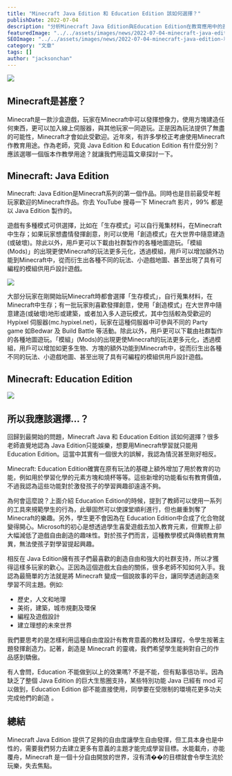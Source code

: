```yaml
---
title: "Minecraft Java Edition 和 Education Edition 該如何選擇？"
publishDate: 2022-07-04
description: "分析Minecraft Java Edition與Education Edition在教育應用中的差異，探討Java Edition的創造自由度與社群支持如何更好地激發學生學習興趣，提供教育主題設計建議。"
featuredImage: "../../assets/images/news/2022-07-04-minecraft-java-edition-和-education-edition-該如何選擇/image1.png"
SEOImage: "../../assets/images/news/2022-07-04-minecraft-java-edition-和-education-edition-該如何選擇/image1.png"
category: "文章"
tags: []
author: "jacksonchan"
---
```


![](https://staging.10botics.com/wp-content/uploads/2023/08/Minecraft-en-image.-Photo-prise-via-Internet-1.webp)

## Minecraft是甚麼？

Minecraft是一款沙盒遊戲，玩家在Minecraft中可以發揮想像力，使用方塊建造任何東西，更可以加入線上伺服器，與其他玩家一同遊玩。正是因為玩法提供了無盡的可能性，Minecraft才會如此受歡迎。近年來，有許多學校正考慮使用Minecraft作教育用途。作為老師，究竟 Java Edition 和 Education Edition 有什麼分別？應該選哪一個版本作教學用途？就讓我們用這篇文章探討一下。

## Minecraft: Java Edition

Minecraft: Java Edition是Minecraft系列的第一個作品。同時也是目前最受年輕玩家歡迎的Minecraft作品。你去 YouTube 搜尋一下 Minecraft 影片，99% 都是以 Java Edition 製作的。

遊戲有多種模式可供選擇，比如在「生存模式」可以自行蒐集材料，在Minecraft中生存；如果玩家想盡情發揮創意，則可以使用「創造模式」在大世界中隨意建造(或破壞)。除此以外，用戶更可以下載由社群製作的各種地圖遊玩。「模組(Mods)」的出現更使Minecraft的玩法更多元化，透過模組，用戶可以增加額外功能到Minecraft中，從而衍生出各種不同的玩法、小遊戲地圖、甚至出現了具有可編程的模組供用戶設計遊戲。

![](https://staging.10botics.com/wp-content/uploads/2023/08/d2f0597de811924aa991c0a5663fe242-1024x618.png)

大部分玩家在剛開始玩Minecraft時都會選擇「生存模式」，自行蒐集材料，在Minecraft中生存；有一批玩家則喜歡發揮創意，使用「創造模式」在大世界中隨意建造(或破壞)地形或建築，或者加入多人遊玩模式，其中包括較為受歡迎的 Hypixel 伺服器(mc.hypixel.net)，玩家在這種伺服器中可參與不同的 Party game 如Bedwar 及 Build Battle 等活動。除此以外，用戶更可以下載由社群製作的各種地圖遊玩。「模組」(Mods)的出現更使Minecraft的玩法更多元化，透過模組，用戶可以增加如更多生物、方塊的額外功能到Minecraft中，從而衍生出各種不同的玩法、小遊戲地圖、甚至出現了具有可編程的模組供用戶設計遊戲。

## Minecraft: Education Edition

![](https://staging.10botics.com/wp-content/uploads/2023/08/f9474491bcad629fd5d1058acb3f60ab-1024x578.png)

## 所以我應該選擇...？

回歸到最開始的問題，Minecraft Java 和 Education Edition 該如何選擇？很多老師直覺地認為 Java Edition只能娛樂，想要用Minecraft學習就只能用 Education Edition。這當中其實有一個很大的誤解，我認為情況甚至剛好相反。

Minecraft: Education Edition確實在原有玩法的基礎上額外增加了用於教育的功能，例如用於學習化學的元素方塊和燒杯等等。這些新增的功能看似有教育價值，不過我認為這些功能對於激發孩子的學習興趣卻遠遠不夠。

為何會這麼說？上面介紹 Education Edition的時候，提到了教師可以使用一系列的工具來規範學生的行為，此舉固然可以使課堂順利進行，但也嚴重剝奪了Minecraft的樂趣。另外，學生更不會因為在 Education Edition中合成了化合物就變得開心。Microsoft的初心是想透過學生喜愛遊戲去加入教育元素，但實際上卻大幅減低了遊戲自由創造的趣味性。對於孩子們而言，這種教學模式與傳統教育無異，無法使孩子對學習提起興趣。

相反在 Java Edition擁有孩子們最喜歡的創造自由和強大的社群支持，所以才獲得這樣多玩家的歡心。正因為這個遊戲太自由的關係，很多老師不知如何入手。我認為最簡單的方法就是將 Minecraft 變成一個說故事的平台，讓同學透過創造來學習不同主題。例如:

- 歷史，人文和地理
- 美術，建築，城市規劃及環保
- 編程及遊戲設計
- 建立理想的未來世界

我們要思考的是怎樣利用這種自由度設計有教育意義的教材及課程，令學生按著主題發揮創造力。記著，創造是 Minecraft 的靈魂，我們希望學生能夠對自己的作品感到驕傲。

有人會問，Education 不能做到以上的效果嗎? 不是不能，但有點事倍功半。因為缺乏了整個 Java Edition 的巨大生態圈支持，某些特別功能 Java 已經有 mod 可以做到，Education Edition 卻不能直接使用，同學要在受限制的環境花更多功夫完成他們的創造 。

## 總結

Minecraft Java Edition 提供了足夠的自由度讓學生自由發揮，但工具本身也是中性的，需要我們努力去建立更多有意義的主題才能完成學習目標。水能載舟，亦能覆舟，Minecraft 是一個十分自由開放的世界，沒有清��的目標就會令學生流於玩樂，失去焦點。
